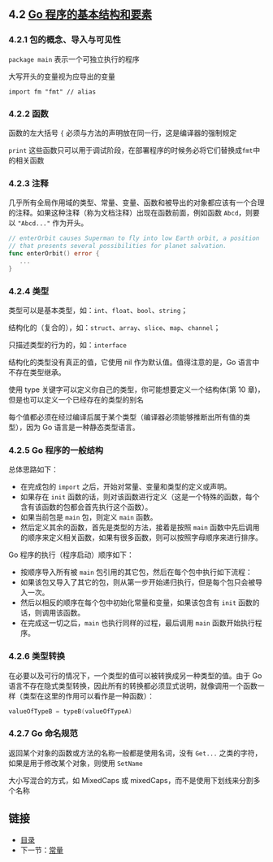 ## 4.2 [Go 程序的基本结构和要素](https://github.com/Unknwon/the-way-to-go_ZH_CN/blob/master/eBook/04.2.md)

### 4.2.1 包的概念、导入与可见性

`package main` 表示一个可独立执行的程序

大写开头的变量视为应导出的变量

`import fm "fmt" // alias`

### 4.2.2 函数

函数的左大括号 `{` 必须与方法的声明放在同一行，这是编译器的强制规定

`print` 这些函数只可以用于调试阶段，在部署程序的时候务必将它们替换成`fmt`中的相关函数

### 4.2.3 注释

几乎所有全局作用域的类型、常量、变量、函数和被导出的对象都应该有一个合理的注释。如果这种注释（称为文档注释）出现在函数前面，例如函数 `Abcd`，则要以 `"Abcd..."` 作为开头。
```go
// enterOrbit causes Superman to fly into low Earth orbit, a position
// that presents several possibilities for planet salvation.
func enterOrbit() error {
   ...
}
```

### 4.2.4 类型

类型可以是基本类型，如：`int`、`float`、`bool`、`string`；

结构化的（复合的），如：`struct`、`array`、`slice`、`map`、`channel`；

只描述类型的行为的，如：`interface`

结构化的类型没有真正的值，它使用 nil 作为默认值。值得注意的是，Go 语言中不存在类型继承。

使用 type 关键字可以定义你自己的类型，你可能想要定义一个结构体(第 10 章)，但是也可以定义一个已经存在的类型的别名

每个值都必须在经过编译后属于某个类型（编译器必须能够推断出所有值的类型），因为 Go 语言是一种静态类型语言。

### 4.2.5 Go 程序的一般结构

总体思路如下：

- 在完成包的 `import` 之后，开始对常量、变量和类型的定义或声明。
- 如果存在 `init` 函数的话，则对该函数进行定义（这是一个特殊的函数，每个含有该函数的包都会首先执行这个函数）。
- 如果当前包是 `main` 包，则定义 `main` 函数。
- 然后定义其余的函数，首先是类型的方法，接着是按照 `main` 函数中先后调用的顺序来定义相关函数，如果有很多函数，则可以按照字母顺序来进行排序。

Go 程序的执行（程序启动）顺序如下：

- 按顺序导入所有被 `main` 包引用的其它包，然后在每个包中执行如下流程：
- 如果该包又导入了其它的包，则从第一步开始递归执行，但是每个包只会被导入一次。
- 然后以相反的顺序在每个包中初始化常量和变量，如果该包含有 `init` 函数的话，则调用该函数。
- 在完成这一切之后，`main` 也执行同样的过程，最后调用 `main` 函数开始执行程序。

### 4.2.6 类型转换

在必要以及可行的情况下，一个类型的值可以被转换成另一种类型的值。由于 Go 语言不存在隐式类型转换，因此所有的转换都必须显式说明，就像调用一个函数一样（类型在这里的作用可以看作是一种函数）：
```go
valueOfTypeB = typeB(valueOfTypeA)
```

### 4.2.7 Go 命名规范

返回某个对象的函数或方法的名称一般都是使用名词，没有 `Get...` 之类的字符，如果是用于修改某个对象，则使用 `SetName`

大小写混合的方式，如 MixedCaps 或 mixedCaps，而不是使用下划线来分割多个名称

## 链接

- [目录](directory.md)
- 下一节：[常量](04.3.md)
